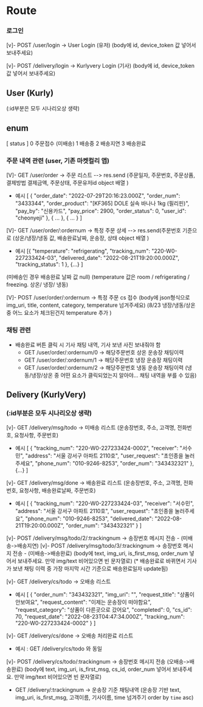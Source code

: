# Route

### 로그인

[v]- POST /user/login -> User Login (유저)
(body에 id, device_token 값 넣어서 보내주세요)

[v]- POST /delivery/login -> Kurlyvery Login (기사)
(body에 id, device_token 값 넣어서 보내주세요)

## User (Kurly)

(:id부분은 모두 시나리오상 생략)

## enum

[ status ]
0 주문접수 (미배송)
1 배송중
2 배송지연
3 배송완료

### 주문 내역 관련 (user, 기존 마켓컬리 앱)

[V]- GET /user/order -> 주문 리스트 --> res.send (주문일자, 주문번호, 주문상품, 결제방법 결제금액, 주문상태, 주문유저id object 배열 )

- 예시
  [ {
  "order_date": "2022-07-29T20:16:23.000Z",
  "order_num": "3433344",
  "order_product": "[KF365] DOLE 실속 바나나 1kg (필리핀)",
  "pay_by": "신용카드",
  "pay_price": 2900,
  "order_status": 0,
  "user_id": "cheonyeji"
  }, { ... }, { ... } ]

[V]- GET /user/order/:ordernum -> 특정 주문 상세 --> res.send(주문번호 기준으로 (상온/냉장/냉동 값, 배송완료날짜, 운송장, 상태 object 배열 )

- 예시
  [{
  "temperature": "refrigerating",
  "tracking_num": "220-W0-227233424-03",
  "delivered_date": "2022-08-21T19:20:00.000Z",
  "tracking_status": 1
  }, {...} ]

(미배송인 경우 배송완료 날짜 값 null)
(temperature 값은 room / refrigerating / freezing. 상온/ 냉장/ 냉동)

[V]- POST /user/order/:ordernum -> 특정 주문 cs 접수
(body에 json형식으로 img_uri, title, content, category, temperature 넘겨주세요)
(8/23 냉장/냉동/상온 중 어느 요소가 체크된건지 temperature 추가 )

### 채팅 관련

- 배송완료 버튼 클릭 시 기사 채팅 내역, 기사 보낸 사진 보내줘야 함
  - GET /user/order/:ordernum/0 -> 해당주문번호 상온 운송장 채팅이력
  - GET /user/order/:ordernum/1 -> 해당주문번호 냉장 운송장 채팅이력
  - GET /user/order/:ordernum/2 -> 해당주문번호 냉동 운송장 채팅이력
    (냉동/냉장/상온 중 어떤 요소가 클릭되었는지 알아야... 채팅 내역을 부를 수 있음)

## Delivery (KurlyVery)

### (:id부분은 모두 시나리오상 생략)

[v]- GET /delivery/msg/todo -> 미배송 리스트
(운송장번호, 주소, 고객명, 전화번호, 요청사항, 주문번호)

- 예시
  [
  {
  "tracking_num": "220-W0-227233424-0002",
  "receiver": "서수민",
  "address": "서울 강서구 아파트 2110호",
  "user_request": "초인종을 눌러주세요",
  "phone_num": "010-9246-8253",
  "order_num": "343432321"
  }, {...}
  ]

[v]- GET /delivery/msg/done -> 배송완료 리스트
(운송장번호, 주소, 고객명, 전화번호, 요청사항, 배송완료날짜, 주문번호)

- 예시
  [
  {
  "tracking_num": "220-W0-227233424-03",
  "receiver": "서수민",
  "address": "서울 강서구 아파트 2110호",
  "user_request": "초인종을 눌러주세요",
  "phone_num": "010-9246-8253",
  "delivered_date": "2022-08-21T19:20:00.000Z",
  "order_num": "343432321"
  }
  ]

[v]- POST /delivery/msg/todo/2/:trackingnum -> 송장번호 메시지 전송 - (미배송->배송지연)
[v]- POST /delivery/msg/todo/3/:trackingnum -> 송장번호 메시지 전송 - (미배송->배송완료)
(body에 text, img_uri, is_first_msg, order_num 넣어서 보내주세요. 만약 img/text 비어있으면 빈 문자열로)
(\* 배송완료로 바뀌면서 기사가 보낸 채팅 이력 중 가장 마지막 시간 기준으로 배송완료일자 update됨)

[v]- GET /delivery/cs/todo -> 오배송 리스트

- 예시
  [
  {
  "order_num": "343432321",
  "img_uri": "",
  "request_title": "상품이 안보여요",
  "request_content": "이제는 운송장이 떠야함요",
  "request_category": "상품이 다른곳으로 갔어요",
  "completed": 0,
  "cs_id": 70,
  "request_date": "2022-08-23T04:47:34.000Z",
  "tracking_num": "220-W0-227233424-0002"
  }
  ]

[v]- GET /delivery/cs/done -> 오배송 처리완료 리스트

- 예시 : GET /delivery/cs/todo 와 동일

[v]- POST /delivery/cs/todo/:trackingnum -> 송장번호 메시지 전송 (오배송->배송완료)
(body에 text, img_uri, is_first_msg, cs_id, order_num 넣어서 보내주세요. 만약 img/text 비어있으면 빈 문자열로)

- GET /delivery/:trackingnum -> 운송장 기준 채팅내역
  (운송장 기반 text, img_uri, is_first_msg, 고객이름, 기사이름, time 넘겨주기 order by `time` asc)
